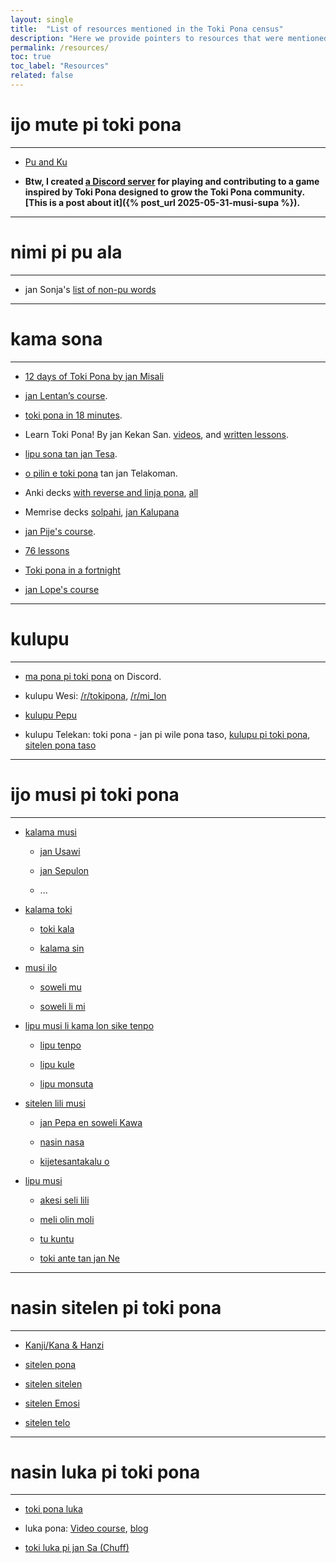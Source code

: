 ```yaml
---
layout: single
title:  "List of resources mentioned in the Toki Pona census"
description: "Here we provide pointers to resources that were mentioned in the Toki Pona census"
permalink: /resources/
toc: true
toc_label: "Resources"
related: false
---
```


# ijo mute pi toki pona 
---

<!-- + [This doc](https://docs.google.com/document/d/1Dzs-imNeZ8TMgdHUiiungJ4Yf97CJk9ylhQPXjWLsJU) contains lots of pointers to Toki Pona resources. -->

+ [Pu and Ku](https://tokipona.org/)

+ **Btw, I created [a Discord server](https://discord.gg/9dByQ3JT) for playing and contributing to a game inspired by Toki Pona designed to grow the Toki Pona community. [This is a post about it]({% post_url 2025-05-31-musi-supa %}).**

---
# nimi pi pu ala
---
+ jan Sonja's [list of non-pu words](http://tokipona.org/nimi_pi_pu_ala.txt)

---
# kama sona
---

+ [12 days of Toki Pona by jan Misali](https://www.youtube.com/watch?v=4L-dvvng4Zc&list=PLjOmpMyMxd8T9lZjF36c4mn4YgwZ4ToT6)

+ [jan Lentan’s course](https://lipu-sona.pona.la/).

+ [toki pona in 18 minutes](https://www.youtube.com/watch?v=5phj5Ae80h8).

+ Learn Toki Pona! By jan Kekan San. [videos](https://www.youtube.com/watch?v=J93GWOMbgdg), and [written lessons](https://mun.la/sona/).

+ [lipu sona tan jan Tesa](https://lipu-sona.kittycat.homes/en).

+ [o pilin e toki pona](https://www.youtube.com/playlist?list=PLwYL9_SRAk8EXSZPSTm9lm2kD_Z1RzUgm) tan jan Telakoman.

+ Anki decks [with reverse and linja pona](https://ankiweb.net/shared/info/1548566798), [all](https://ankiweb.net/shared/decks/toki%20pona)

+ Memrise decks [solpahi](https://app.memrise.com/course/39856/toki-pona-complete/), [jan Kalupana](https://app.memrise.com/course/352694/speak-toki-pona-with-audio/)

+ [jan Pije's course](https://web.archive.org/web/20200513202025/http://tokipona.net/tp/janpije/okamasona1.php).

+ [76 lessons](https://aiki.pbworks.com/f/tp+in+76+lessons+English.pdf)

+ [Toki pona in a fortnight](https://www.youtube.com/watch?v=qzWrG9iM9ac)

+ [jan Lope's course](https://jan-lope.github.io/Toki_Pona_lessons_English/)


---
# kulupu
---

+ [ma pona pi toki pona](https://discord.gg/Byqn5z9) on Discord.

+ kulupu Wesi: [/r/tokipona](https://www.reddit.com/r/tokipona/), [/r/mi_lon](https://www.reddit.com/r/mi_lon/)

+ [kulupu Pepu](https://www.facebook.com/groups/sitelen/)

+ kulupu Telekan: toki pona - jan pi wile pona taso, [kulupu pi toki pona](https://t.me/kulupupitokipona), [sitelen pona taso](https://t.me/sitelenponataso)


---
# ijo musi pi toki pona
---

+ [kalama musi](https://www.youtube.com/playlist?list=PLc7R2x5fn6ArBC8QSv2cb2rVvJ5-xltvr)

    + [jan Usawi](https://janusawi.bandcamp.com/)

    + [jan Sepulon](https://www.youtube.com/@jansepulon)

    + ...

+ [kalama toki](https://sona.pona.la/wiki/Podcasts)

    + [toki kala](https://www.youtube.com/watch?v=kVslAhkMgPU)

    + [kalama sin](https://redcircle.com/shows/kalama-sin)

+ [musi ilo](https://sona.pona.la/wiki/Games#Video_games)

    + [soweli mu](https://teepuru.itch.io/soweli-mu)

    + [soweli li mi](https://formicant.github.io/soweli-li-mi/)

+ [lipu musi li kama lon sike tenpo](https://sona.pona.la/wiki/Literature#Zines)

    + [lipu tenpo](https://liputenpo.org/)

    + [lipu kule](https://lipukule.org/)

    + [lipu monsuta](https://lipumonsuta.neocities.org/)

+ [sitelen lili musi](https://sona.pona.la/wiki/Comics)

    + [jan Pepa en soweli Kawa](https://www.peppercarrot.com/tp/)

    + [nasin nasa](https://tapas.io/episode/1449923)

    + [kijetesantakalu o](https://kijetesantakalu-o.tumblr.com/)

+ [lipu musi](https://sona.pona.la/wiki/Literature)

    + [akesi seli lili](https://drive.google.com/file/d/1PiEP4NiP7SWHWSxIVazSyTXbzgfxgp7b/view)

    + [meli olin moli](https://drive.google.com/file/d/1KfrTf4GPBdN1Y7xCsWCWBPt6mYXnMzRZ/view)

    + [tu kuntu](https://drive.google.com/file/d/1fwvben0Uo3ddmhWBZEarWHt80ax9LQiK/view)

    + [toki ante tan jan Ne](https://jan-ne.github.io/lipu/)

---
# nasin sitelen pi toki pona
---

+ [Kanji/Kana & Hanzi](https://web.archive.org/web/20220921122642/tokipona.net/tp/classicwordlist.aspx)

+ [sitelen pona](https://jan-ne.github.io/tp/sp)

+ [sitelen sitelen](https://www.jonathangabel.com/archive/2012/projects_t47.html)

+ [sitelen Emosi](https://sites.google.com/view/sitelenemoji)

+ [sitelen telo](https://imgur.com/a/A30SGum)

---
# nasin luka pi toki pona
---

+ [toki pona luka](https://jan-ne.github.io/tp/tpl)

+ luka pona: [Video course](https://www.youtube.com/watch?v=rE_crkyRPhQ), [blog](https://lukapona.blogspot.com/2021/04/nasin-toki-pi-luka-pona-open.html)

+ [toki luka pi jan Sa (Chuff)](https://chuff.wordpress.com/tpsl/)
